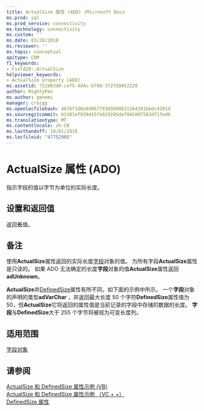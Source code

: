 ```yaml
---
title: ActualSize 属性 (ADO) |Microsoft Docs
ms.prod: sql
ms.prod_service: connectivity
ms.technology: connectivity
ms.custom: ''
ms.date: 03/20/2018
ms.reviewer: ''
ms.topic: conceptual
apitype: COM
f1_keywords:
- Field20::ActualSize
helpviewer_keywords:
- ActualSize property [ADO]
ms.assetid: 722803d0-cef5-4d4c-b79d-3f2f58052229
author: MightyPen
ms.author: genemi
manager: craigg
ms.openlocfilehash: 4676f1d0a9d96779303898631164101bbdc4201d
ms.sourcegitcommit: 61381ef939415fe019285def9450d7583df1fed0
ms.translationtype: MT
ms.contentlocale: zh-CN
ms.lasthandoff: 10/01/2018
ms.locfileid: "47752905"
---
```

# <a name="actualsize-property-ado"></a>ActualSize 属性 (ADO)
指示字段的值以字节为单位的实际长度。  
  
## <a name="settings-and-return-values"></a>设置和返回值  
 返回**长**值。  
  
## <a name="remarks"></a>备注  
 使用**ActualSize**属性返回的实际长度[字段](../../../ado/reference/ado-api/field-object.md)对象的值。 为所有字段**ActualSize**属性是只读的。 如果 ADO 无法确定的长度**字段**对象的值**ActualSize**属性返回**adUnknown**。  
  
 **ActualSize**并[DefinedSize](../../../ado/reference/ado-api/definedsize-property.md)属性有所不同，如下面的示例中所示。 一个**字段**对象的声明的类型**adVarChar** ，并返回最大长度 50 个字符**DefinedSize**属性值为 50，但**ActualSize**它将返回的属性值是当前记录的字段中存储的数据的长度。 **字段**与**DefinedSize**大于 255 个字节将被视为可变长度列。  
  
## <a name="applies-to"></a>适用范围  
 [字段对象](../../../ado/reference/ado-api/field-object.md)  
  
## <a name="see-also"></a>请参阅  
 [ActualSize 和 DefinedSize 属性示例 (VB)](../../../ado/reference/ado-api/actualsize-and-definedsize-properties-example-vb.md)   
 [ActualSize 和 DefinedSize 属性示例 （VC + +）](../../../ado/reference/ado-api/actualsize-and-definedsize-properties-example-vc.md)   
 [DefinedSize 属性](../../../ado/reference/ado-api/definedsize-property.md)
